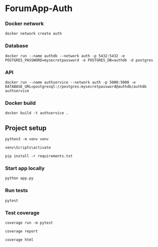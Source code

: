 # ForumApp-Auth

### Docker network

```docker network create auth```

### Database

```docker run --name authdb --network auth -p 5432:5432 -e POSTGRES_PASSWORD=mysecretpassword -e POSTGRES_DB=authdb -d postgres```

### API

```docker run --name authservice --network auth -p 5000:5000 -e DATABASE_URL=postgresql://postgres:mysecretpassword@authdb/authdb authservice```

### Docker build

```docker build -t authservice .```

## Project setup

```python3 -m venv venv```

```venv\Scripts\activate```

```pip install -r requirements.txt```

### Start app locally

```python app.py```

### Run tests

```pytest```

### Test coverage 

```coverage run -m pytest```

```coverage report```

```coverage html```
